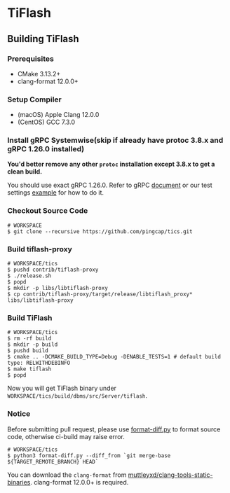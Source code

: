 # TiFlash

## Building TiFlash

### Prerequisites

- CMake 3.13.2+
- clang-format 12.0.0+

### Setup Compiler

- (macOS) Apple Clang 12.0.0
- (CentOS) GCC 7.3.0

### Install gRPC Systemwise(skip if already have protoc 3.8.x and gRPC 1.26.0 installed)

**You'd better remove any other `protoc` installation except 3.8.x to get a clean build.**

You should use exact gRPC 1.26.0. Refer to gRPC [document](https://github.com/grpc/grpc/blob/master/BUILDING.md) or our test settings [example](https://github.com/pingcap/kvproto/blob/master/.github/workflows/cpp-test.yaml) for how to do it.

### Checkout Source Code

```
# WORKSPACE
$ git clone --recursive https://github.com/pingcap/tics.git
```

### Build tiflash-proxy

```
# WORKSPACE/tics
$ pushd contrib/tiflash-proxy
$ ./release.sh
$ popd
$ mkdir -p libs/libtiflash-proxy 
$ cp contrib/tiflash-proxy/target/release/libtiflash_proxy* libs/libtiflash-proxy
```

### Build TiFlash

```
# WORKSPACE/tics
$ rm -rf build
$ mkdir -p build
$ pushd build
$ cmake .. -DCMAKE_BUILD_TYPE=Debug -DENABLE_TESTS=1 # default build type: RELWITHDEBINFO
$ make tiflash
$ popd
```

Now you will get TiFlash binary under `WORKSPACE/tics/build/dbms/src/Server/tiflash`.

### Notice

Before submitting pull request, please use [format-diff.py](format-diff.py) to format source code, otherwise ci-build may raise error.
```
# WORKSPACE/tics
$ python3 format-diff.py --diff_from `git merge-base ${TARGET_REMOTE_BRANCH} HEAD`
```

You can download the `clang-format` from [muttleyxd/clang-tools-static-binaries](https://github.com/muttleyxd/clang-tools-static-binaries/releases). clang-format 12.0.0+ is required.
